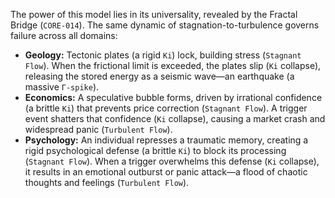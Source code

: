 The power of this model lies in its universality, revealed by the Fractal Bridge (`CORE-014`). The same dynamic of stagnation-to-turbulence governs failure across all domains:

*   **Geology:** Tectonic plates (a rigid `Ki`) lock, building stress (`Stagnant Flow`). When the frictional limit is exceeded, the plates slip (`Ki` collapse), releasing the stored energy as a seismic wave—an earthquake (a massive `Γ-spike`).
*   **Economics:** A speculative bubble forms, driven by irrational confidence (a brittle `Ki`) that prevents price correction (`Stagnant Flow`). A trigger event shatters that confidence (`Ki` collapse), causing a market crash and widespread panic (`Turbulent Flow`).
*   **Psychology:** An individual represses a traumatic memory, creating a rigid psychological defense (a brittle `Ki`) to block its processing (`Stagnant Flow`). When a trigger overwhelms this defense (`Ki` collapse), it results in an emotional outburst or panic attack—a flood of chaotic thoughts and feelings (`Turbulent Flow`).